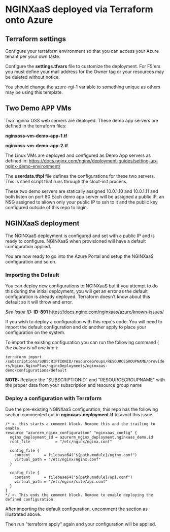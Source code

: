 # NGINXaaS deployed via Terraform onto Azure

## Terraform settings
Configure your terraform environment so that you can access your Azure tenant per your own taste.

Configure the **settings.tfvars** file to customize the deployment. For F5'ers you must define your mail address 
for the Owner tag or your resources may be deleted without notice.

You should change the azure-rgi-1 variable to something unique as others may be using this template.

## Two Demo APP VMs
Two ngninx OSS web servers are deployed. 
These demo app servers are defined in the terraform files:

**nginxoss-vm-demo-app-1.tf** 

**nginxoss-vm-demo-app-2.tf** 

The Linux VMs are deployed and configured as Demo App servers as defined in:
https://docs.nginx.com/nginx/deployment-guides/setting-up-nginx-demo-environment/

The **userdata.tftpl** file defines the configurations for these two servers.
This is shell script that runs through the clout-init process.

These two demo servers are statically assigned 10.0.1.10 and 10.0.1.11 and both listen on port 80
Each demo app server will be assigned a public IP, an NSG assigned to allown only your public IP to ssh
to it and the public key configured outside of this repo to login.

## NGINXaaS deployment
The NGINXaaS deployment is configured and set with a public IP and is ready to configure.
NGINXaaS when provisioned will have a default configuration applied. 

You are now ready to go into the Azure Portal and setup the NGINXaaS configuration and so on.

### Importing the Default

You can deploy new configurations to NGINXaaS but if you attempt to do this during the initial deployment, you will get an error as the default configuration is already deployed.
Terraform doesn't know about this default so it will throw and error.

*See issue ID:* **ID-891**
https://docs.nginx.com/nginxaas/azure/known-issues/

If you wish to deploy a configuration with this repo's code. You will need to import the default configuration and do another apply to place your configuration on the system. 

To import the existing configuration you can run the following command ( *the below is all one line* ):

`terraform import /subscriptions/SUBSCRIPTIONID/resourceGroups/RESOURCEGROUPNAME/providers/Nginx.NginxPlus/nginxDeployments/nginxaas-demo/configurations/default`

**NOTE:** Replace the "SUBSCRIPTIONID" and "RESOURCEGROUPNAME" with the proper data from your subscription and resource group name

### Deploy a configuration with Terraform
Due the pre-existing NGINXaaS configuration, this repo has the following section commented out in **nginxaas-deployment.tf** to avoid this issue.

```
/* <- this starts a comment block. Remove this and the trailing to enable.
resource "azurerm_nginx_configuration" "nginxaas_config" {
  nginx_deployment_id = azurerm_nginx_deployment.nginxaas_demo.id
  root_file           = "/etc/nginx/nginx.conf"

  config_file {
    content      = filebase64("${path.module}/nginx.conf")
    virtual_path = "/etc/nginx/nginx.conf"
  }

  config_file {
    content      = filebase64("${path.module}/api.conf")
    virtual_path = "/etc/nginx/site/api.conf"
  }
}
*/ <- This ends the comment block. Remove to enable deploying the defined configuration.
```

After importing the default configuration, uncomment the section as illustrated above.

Then run "terraform apply" again and your configuration will be applied.

